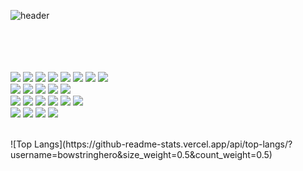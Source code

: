 ![header](https://capsule-render.vercel.app/api?type=wave&color=auto&height=300&section=header&text=Focus%20On%20Your%20Target&fontSize=70)
<br/><br/><br/><br/><br/>

<img src="https://img.shields.io/badge/HTML5-E34F26"/> <img src="https://img.shields.io/badge/css3-1572B6"/>
<img src="https://img.shields.io/badge/Java-F7DF1E"/>
<img src="https://img.shields.io/badge/Python-3776AB"/>
<img src="https://img.shields.io/badge/Kotlin-7F52FF"/>
<img src="https://img.shields.io/badge/OracleDB-F80000"/> <img src="https://img.shields.io/badge/MySQL-4479A1"/> <img src="https://img.shields.io/badge/MariaDB-003545"/>
</br>
<img src="https://img.shields.io/badge/Docker-2496ED"/>
<img src="https://img.shields.io/badge/Firebase-FFCA28"/>
<img src="https://img.shields.io/badge/Spring_Boot-6DB33F"/>
<img src="https://img.shields.io/badge/Apache_Tomcat-F8DC75"/>
<img src="https://img.shields.io/badge/Anaconda-44A833"/>
</br>
<img src="https://img.shields.io/badge/Linux-FCC624"/>
<img src="https://img.shields.io/badge/Windows-0078D6"/>
<img src="https://img.shields.io/badge/iOS-000000"/>
<img src="https://img.shields.io/badge/VMware-607078"/>
<img src="https://img.shields.io/badge/CentOS-262577"/>
<img src="https://img.shields.io/badge/Ubuntu-E95420"/>
</br>
<img src="https://img.shields.io/badge/VSCode-007ACC"/>
<img src="https://img.shields.io/badge/Eclipse_IDE-2C2255"/>
<img src="https://img.shields.io/badge/IntelliJ_IDEA-000000"/>
<img src="https://img.shields.io/badge/Android_Studio-3DDC84"/>

</br>
![Top Langs](https://github-readme-stats.vercel.app/api/top-langs/?username=bowstringhero&size_weight=0.5&count_weight=0.5)
